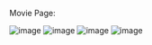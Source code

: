Movie Page:

![image](https://github.com/user-attachments/assets/453c8008-58c4-456d-81f2-afcc1b8cccc9)
![image](https://github.com/user-attachments/assets/7ad68ae0-50dc-4dfb-a2e1-0052c835f791)
![image](https://github.com/user-attachments/assets/2c38d414-64e5-4ba8-8e1c-8291bd7a67a8)
![image](https://github.com/user-attachments/assets/a686dbc9-d0e2-44fa-ba50-6ab2771e8fa3)
